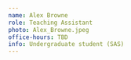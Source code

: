 ```yaml
---
name: Alex Browne
role: Teaching Assistant
photo: Alex_Browne.jpeg
office-hours: TBD
info: Undergraduate student (SAS)
---
```


